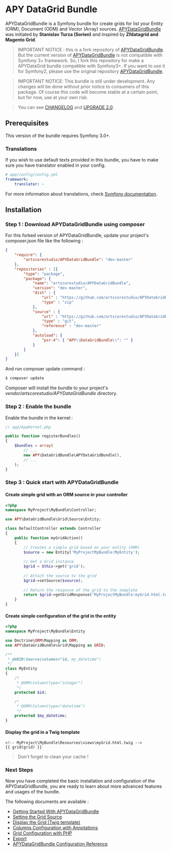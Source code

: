 # APY DataGrid Bundle

APYDataGridBundle is a Symfony bundle for create grids for list your Entity (ORM), Document (ODM) and Vector (Array) sources. [APYDataGridBundle](https://github.com/APY/APYDataGridBundle) was initiated by **Stanislav Turza (Sorien)** and inspired by **Zfdatagrid and Magento Grid**.

> IMPORTANT NOTICE : this is a fork repository of [APYDataGridBundle](https://github.com/APY/APYDataGridBundle). But the current version of [APYDataGridBundle](https://github.com/APY/APYDataGridBundle) is not compatible with Symfony 3+ framework. So, I fork this repository for make a APYDataGrid bundle compatible with Symfony3+. If you want to use it for Symfony2, please use the original repository [APYDataGridBundle](https://github.com/APY/APYDataGridBundle).

> IMPORTANT NOTICE: This bundle is still under development. Any changes will be done without prior notice to consumers of this package. Of course this code will become stable at a certain point, but for now, use at your own risk.

> You can see [CHANGELOG](CHANGELOG.md) and [UPGRADE 2.0](UPGRADE-2.0.md).

## Prerequisites

This version of the bundle requires Symfony 3.0+.

### Translations

If you wish to use default texts provided in this bundle, you have to make sure you have translator enabled in your config.

```yaml
# app/config/config.yml
framework:
    translator: ~
```

For more information about translations, check [Symfony documentation](https://symfony.com/doc/current/book/translation.html).

## Installation

### Step 1 : Download APYDataGridBundle using composer

For this forked version of APYDataGridBundle, update your project's composer.json file like the following :

```json
{
	"require": {
        "artscorestudio/APYDataGridBundle": "dev-master"
	},
	"repositories" : [{
        "type": "package",
        "package": {
            "name": "artscorestudio/APYDataGridBundle",
            "version": "dev-master",
            "dist" : {
				"url" : "https://github.com/artscorestudio/APYDataGridBundle/archive/master.zip",
				"type" : "zip"
			},
			"source" : {
				"url" : "https://github.com/artscorestudio/APYDataGridBundle.git",
				"type" : "git",
				"reference" : "dev-master"
			},
			"autoload": {
			    "psr-4": { "APY\\DataGridBundle\\": "" }
			}
        }
    }]
}
```

And run composer update command :

```bash
$ composer update
```

Composer will install the bundle to your project's *vendor/artscorestudio/APYDataGridBundle* directory.

### Step 2 : Enable the bundle

Enable the bundle in the kernel :

```php
// app/AppKernel.php

public function registerBundles()
{
	$bundles = array(
		// ...
		new APY\DataGridBundle\APYDataGridBundle(),
		// ...
	);
}
```

### Step 3 : Quick start with APYDataGridBundle

#### Create simple grid with an ORM source in your controller

```php
<?php
namespace MyProject\MyBundle\Controller;

use APY\DataGridBundle\Grid\Source\Entity;

class DefaultController extends Controller
{
	public function myGridAction()
	{
		// Creates a simple grid based on your entity (ORM)
		$source = new Entity('MyProjectMyBundle:MyEntity');
		
		// Get a Grid instance
		$grid = $this->get('grid');
		
		// Attach the source to the grid
		$grid->setSource($source);
		
		// Return the response of the grid to the template
		return $grid->getGridResponse('MyProjectMyBundle:myGrid.html.twig');
	}
}
```

#### Create simple configuration of the grid in the entity

```php
<?php
namespace MyProject\MyBundle\Entity

use Doctrine\ORM\Mapping as ORM;
use APY\DataGridBundle\Grid\Mapping as GRID;

/**
 * @GRID\Source(columns="id, my_datetime")
 */
class MyEntity
{
    /*
     * @ORM\Column(type="integer")
     */
    protected $id;

    /*
     * @ORM\Column(type="datetime")
     */
    protected $my_datetime;
}
```

#### Display the grid in a Twig template

```twig
<!-- MyProject\MyBundle\Resources\views\myGrid.html.twig -->
{{ grid(grid) }}
```

> Don't forget to clean your cache !

### Next Steps

Now you have completed the basic installation and configuration of the APYDataGridBundle, you are ready to learn about more advanced features and usages of the bundle.

The following documents are available :

* [Getting Started With APYDataGridBundle](getting_started.md)
* [Setting the Grid Source](source/index.md)
* [Display the Grid (Twig template)](template/index.md)
* [Columns Configuration with Annotations](columns_configuration/index.md)
* [Grid Configuration with PHP](grid_configuration/index.md)
* [Export](export/index.md)
* [APYDataGridBundle Configuration Reference](configuration.md)